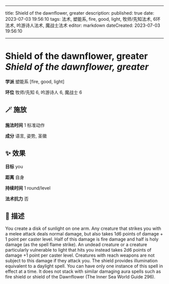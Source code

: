 
---
title: Shield of the dawnflower, greater
description: 
published: true
date: 2023-07-03 19:56:10
tags: 法术, 塑能系, fire, good, light, 牧师/先知法术, 6环法术, 吟游诗人法术, 魔战士法术
editor: markdown
dateCreated: 2023-07-03 19:56:10

---

# **Shield of the dawnflower, greater** *Shield of the dawnflower, greater*

**学派** 塑能系 \[fire, good, light\] 

**环位** 牧师/先知 6, 吟游诗人 6, 魔战士 6

## 🪄 施放

**施法时间** 1 标准动作

**成分** 语言, 姿势, 圣徽

## ✨ 效果 

**目标** you 

**距离** 自身  

**持续时间** 1 round/level 

**法术抗力** 否

## 📖 描述

You create a disk of sunlight on one arm. Any creature that strikes you with a melee attack deals normal damage, but also takes 1d6 points of damage + 1 point per caster level. Half of this damage is fire damage and half is holy damage (as the spell flame strike). An undead creature or a creature particularly vulnerable to light that hits you instead takes 2d6 points of damage +1 point per caster level. Creatures with reach weapons are not subject to this damage if they attack you. The shield provides illumination equivalent to a daylight spell. You can have only one instance of this spell in effect at a time. It does not stack with similar damaging aura spells such as fire shield or shield of the Dawnflower (The Inner Sea World Guide 296).
    